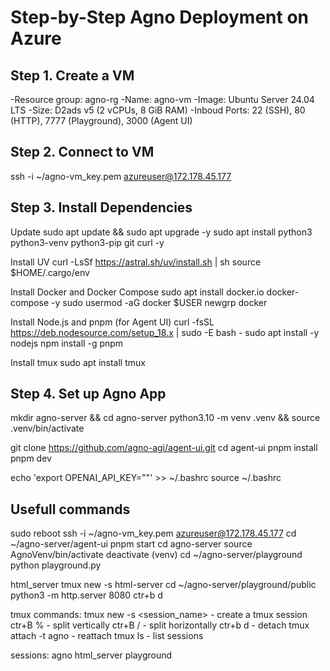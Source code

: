 # Step-by-Step Agno Deployment on Azure

## Step 1. Create a VM

-Resource group: agno-rg
-Name: agno-vm
-Image: Ubuntu Server 24.04 LTS
-Size: D2ads v5 (2 vCPUs, 8 GiB RAM)
-Inboud Ports: 22 (SSH), 80 (HTTP), 7777 (Playground), 3000 (Agent UI)

## Step 2. Connect to VM

ssh -i ~/agno-vm_key.pem azureuser@172.178.45.177

## Step 3. Install Dependencies

Update
sudo apt update && sudo apt upgrade -y
sudo apt install python3 python3-venv python3-pip git curl -y

Install UV
curl -LsSf https://astral.sh/uv/install.sh | sh
source $HOME/.cargo/env

Install Docker and Docker Compose
sudo apt install docker.io docker-compose -y
sudo usermod -aG docker $USER
newgrp docker

Install Node.js and pnpm (for Agent UI)
curl -fsSL https://deb.nodesource.com/setup_18.x | sudo -E bash -
sudo apt install -y nodejs
npm install -g pnpm

Install tmux
sudo apt install tmux

## Step 4. Set up Agno App

mkdir agno-server && cd agno-server
python3.10 -m venv .venv && source .venv/bin/activate

git clone https://github.com/agno-agi/agent-ui.git
cd agent-ui
pnpm install
pnpm dev

echo 'export OPENAI_API_KEY=""' >> ~/.bashrc
source ~/.bashrc

## Usefull commands

sudo reboot
ssh -i ~/agno-vm_key.pem azureuser@172.178.45.177
cd ~/agno-server/agent-ui
pnpm start
cd agno-server
source AgnoVenv/bin/activate
deactivate (venv)
cd ~/agno-server/playground
python playground.py

html_server
tmux new -s html-server
cd ~/agno-server/playground/public
python3 -m http.server 8080
ctr+b d

tmux commands:
tmux new -s <session_name> - create a tmux session
ctr+B % - split vertically
ctr+B / - split horizontally
ctr+b d - detach
tmux attach -t agno - reattach
tmux ls - list sessions

sessions:
agno
html_server
playground
